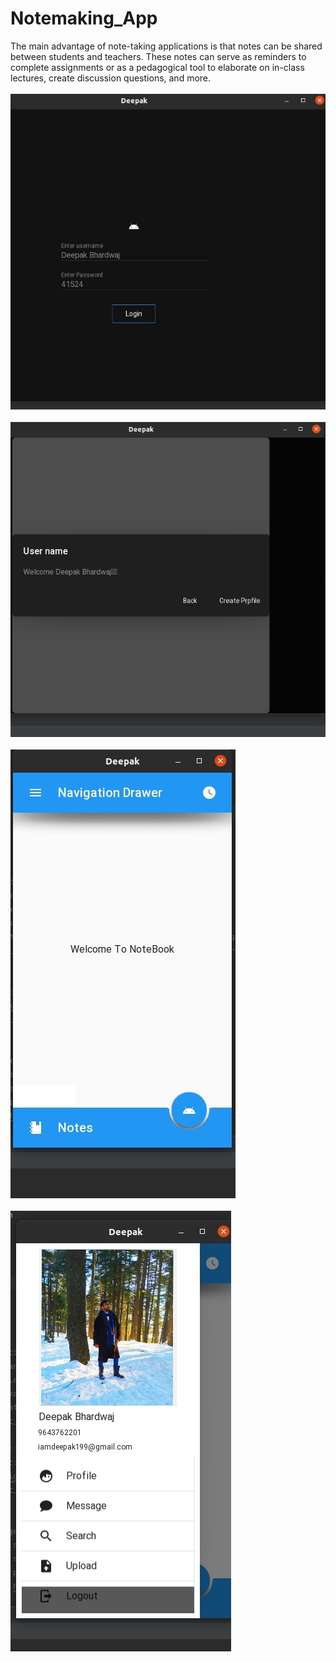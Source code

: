 # Notemaking_App
The main advantage of note-taking applications is that notes can be shared between students and teachers. These notes can serve as reminders to complete assignments or as a pedagogical tool to elaborate on in-class lectures, create discussion questions, and more.
 <br><br>
[![MasterHead](LoginPage.jpg)]()
 <br>
 <br>
[![MasterHead](Createaccount.jpg)]()
 <br>
 <br>
[![MasterHead](FrountPage.jpg)]()
 <br><br>
[![MasterHead](Profile.jpg)]()
 <br><br>


